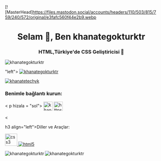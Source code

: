 [![MasterHead]https://files.mastodon.social/accounts/headers/110/503/815/759/240/572/original/e3fafc560f44e2b9.webp

<h1 align="center">Selam 👋, Ben khanategokturktr</h1>
<h3 align="center">HTML,Türkiye'de CSS Geliştiricisi 🔴</h3>

<p align="left"> <img src="https ://komarev.com/ghpvc/?username=khanategokturktr&label=Profile%20views&color=0e75b6&style=flat" alt="khanategokturktr" /> </p> <p align=

"left"> <a href="https:// github.com/ryo-ma/github-profile-trophy"><img src="https://github-profile-trophy.vercel.app/?username=khanategokturktr" alt="khanategokturktr" /></a> </p>

<p align = "left"> <a href = "https://twitter.com/khanatetechyk" target = "blank"><img src = "https://img.shields.io/twitter/follow/khanatetechyk?logo=twitter&style=for-the-badge" alt="khanatetechyk" /></a> </p>

<h3 align="left">Benimle bağlantı kurun:</h3>
< p hizala = "sol">
<a href = "https://twitter.com/khanatetechyk" target = "blank"><img align = "center" src = "https://raw.githubusercontent.com/rahuldkjain/github-profile-readme-generator /master/src/images/icons/Social/twitter.svg" alt = "khanatetechyk" height = "30" genişlik = "40" /></a>
<a href = "https://discord.gg/https ://discord.com/channels/@me" target = "blank"><img align = "center" src = "https://raw.githubusercontent.com/rahuldkjain/github-profile-readme-generator/master/ src/images/icons/Social/discord.svg" alt = "https://discord.com/channels/@me" height = "30" genişlik = "40" /></a> </p>
<

h3 align="left">Diller ve Araçlar:</h3>
<p align = "left"> <a href = "https://www.w3schools.com/css/" target = "_blank" rel = "noreferrer"> <img src = "https://raw.githubusercontent. com/devicons/devicon/master/icons/css3/css3-original-wordmark.svg" alt = "css3" width = "40" height = "40"/> </a> <a href = "https:// www.w3.org/html/" target = "_blank" rel = "noreferrer"> <img src = "https://raw.githubusercontent.com/devicons/devicon/master/icons/html5/html5-original-wordmark .svg" alt = "html5" genişlik = "40" yükseklik = "40"/> </a> </p> <p>

<img align = "left" src = "https://github-readme-stats .vercel.app/api/top-langs?username=khanategokturktr&show_icons=true&locale=tr&layout=compact" alt="khanategokturktr" /></p>

<p> <img align = "center" src = "https://github-readme-stats.vercel.app/api?username=khanategokturktr&show_icons=true&locale=en" alt = "khanategokturktr" /></p>
